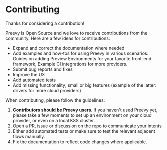 # Contributing

Thanks for considering a contribution!

Preevy is Open Source and we love to receive contributions from the community. Here are a few ideas for contributions:

* Expand and correct the documentation where needed
* Add examples and how-tos for using Preevy in various scenarios: Guides on adding Preview Environments for your favorite front-end framework, Example CI integrations for more providers.
* Submit bug reports and fixes
* Improve the UX
* Add automated tests
* Add missing functionality; small or big features (example of the latter: drivers for more cloud providers)

When contributing, please follow the guidelines:

1. **Contributors should be Preevy users**. If you haven't used Preevy yet, please take a few moments to set up an environment on your cloud provider, or even on a local K8S cluster.
1. Open a PR, issue or discussion on the repo to communicate your intents
1. Either add automated tests or make sure to test the relevant adjacent flows manually.
1. Fix the documentation to reflect code changes where applicable.
